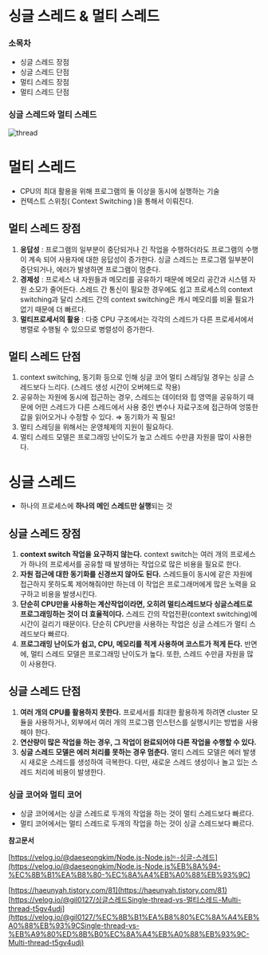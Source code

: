# 싱글 스레드 & 멀티 스레드

### 소목차

- 싱글 스레드 장점
- 싱글 스레드 단점
- 멀티 스레드 장점
- 멀티 스레드 단점

### **싱글 스레드와 멀티 스레드**

![thread](https://user-images.githubusercontent.com/46212602/177487711-cb529f0e-7f67-4f41-b6dd-954b3ba3c337.png)

# 멀티 스레드

- CPU의 최대 활용을 위해 프로그램의 둘 이상을 동시에 실행하는 기술
- 컨텍스트 스위칭( Context Switching )을 통해서 이뤄진다.

## 멀티 스레드 장점

1. **응답성** : 프로그램의 일부분이 중단되거나 긴 작업을 수행하더라도 프로그램의 수행이 계속 되어 사용자에 대한 응답성이 증가한다. 싱글 스레드는 프로그램 일부분이 중단되거나, 에러가 발생하면 프로그램이 멈춘다.
2. **경제성** : 프로세스 내 자원들과 메모리를 공유하기 때문에 메모리 공간과 시스템 자원 소모가 줄어든다. 스레드 간 통신이 필요한 경우에도 쉽고 프로세스의 context switching과 달리 스레드 간의 context switching은 캐시 메모리를 비울 필요가 없기 때문에 더 빠르다.
3. **멀티프로세서의 활용** : 다중 CPU 구조에서는 각각의 스레드가 다른 프로세서에서 병렬로 수행될 수 있으므로 병렬성이 증가한다.

## 멀티 스레드 단점

1. context switching, 동기화 등으로 인해 싱글 코어 멀티 스레딩일 경우는 싱글 스레드보다 느리다. (스레드 생성 시간이 오버헤드로 작용)
2. 공유하는 자원에 동시에 접근하는 경우, 스레드는 데이터와 힙 영역을 공유하기 때문에 어떤 스레드가 다른 스레드에서 사용 중인 변수나 자료구조에 접근하여 엉뚱한 값을 읽어오거나 수정할 수 있다. ⇒ 동기화가 꼭 필요!
3. 멀티 스레딩을 위해서는 운영체제의 지원이 필요하다.
4. 멀티 스레드 모델은 프로그래밍 난이도가 높고 스레드 수만큼 자원을 많이 사용한다.

# 싱글 스레드

- 하나의 프로세스에 **하나의 메인 스레드만 실행**되는 것

## 싱글 스레드 장점

1. **context switch 작업을 요구하지 않는다.** context switch는 여러 개의 프로세스가 하나의 프로세서를 공유할 때 발생하는 작업으로 많은 비용을 필요로 한다.
2. **자원 접근에 대한 동기화를 신경쓰지 않아도 된다.** 스레드들이 동시에 같은 자원에 접근하지 못하도록 제어해줘야만 하는데 이 작업은 프로그래머에게 많은 노력을 요구하고 비용을 발생시킨다.
3. **단순히 CPU만을 사용하는 계산작업이라면, 오히려 멀티스레드보다 싱글스레드로 프로그래밍하는 것이 더 효율적이다.** 스레드 간의 작업전환(context switching)에 시간이 걸리기 때문이다. 단순히 CPU만을 사용하는 작업은 싱글 스레드가 멀티 스레드보다 빠르다.
4. **프로그래밍 난이도가 쉽고, CPU, 메모리를 적게 사용하며 코스트가 적게 든다.** 반면에, 멀티 스레드 모델은 프로그래밍 난이도가 높다. 또한, 스레드 수만큼 자원을 많이 사용한다.

## 싱글 스레드 단점

1. **여러 개의 CPU를 활용하지 못한다.** 프로세서를 최대한 활용하게 하려면 cluster 모듈을 사용하거나, 외부에서 여러 개의 프로그램 인스턴스를 실행시키는 방법을 사용해야 한다.
2. **연산량이 많은 작업을 하는 경우, 그 작업이 완료되어야 다른 작업을 수행할 수 있다.**
3. **싱글 스레드 모델은 에러 처리를 못하는 경우 멈춘다.** 멀티 스레드 모델은 에러 발생 시 새로운 스레드를 생성하여 극복한다. 다만, 새로운 스레드 생성이나 놀고 있는 스레드 처리에 비용이 발생한다.

### **싱글 코어와 멀티 코어**

- 싱글 코어에서는 싱글 스레드로 두개의 작업을 하는 것이 멀티 스레드보다 빠르다.
- 멀티 코어에서는 멀티 스레드로 두개의 작업을 하는 것이 싱글 스레드보다 빠르다.


**참고문서**

[https://velog.io/@daeseongkim/Node.js-Node.js는-싱글-스레드](https://velog.io/@daeseongkim/Node.js-Node.js%EB%8A%94-%EC%8B%B1%EA%B8%80-%EC%8A%A4%EB%A0%88%EB%93%9C)

[https://haeunyah.tistory.com/81](https://haeunyah.tistory.com/81)
[https://velog.io/@gil0127/싱글스레드Single-thread-vs-멀티스레드-Multi-thread-t5gv4udj](https://velog.io/@gil0127/%EC%8B%B1%EA%B8%80%EC%8A%A4%EB%A0%88%EB%93%9CSingle-thread-vs-%EB%A9%80%ED%8B%B0%EC%8A%A4%EB%A0%88%EB%93%9C-Multi-thread-t5gv4udj)
